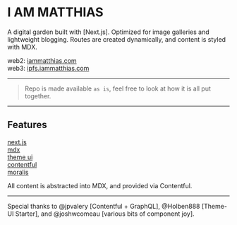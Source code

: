 # I AM MATTHIAS

A digital garden built with [Next.js]. Optimized for image galleries and lightweight blogging. Routes are created dynamically, and content is styled with MDX.

web2: [iammatthias.com](iammatthias.com)  
web3: [ipfs.iammatthias.com](ipfs.iammatthias.com)

---

> Repo is made available `as is`, feel free to look at how it is all put together.

---

## Features

[next.js](https://nextjs.org)  
[mdx](https://mdxjs.com)  
[theme ui](https://theme-ui.com)  
[contentful](https://www.contentful.com)  
[moralis](http://moralis.io)

All content is abstracted into MDX, and provided via Contentful.

---

Special thanks to @jpvalery [Contentful + GraphQL], @Holben888 [Theme-UI Starter], and @joshwcomeau [various bits of component joy].
